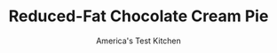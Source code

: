 ---
layout: ../../layouts/MarkdownPostLayout.astro
title: Reduced-Fat Chocolate Cream Pie
author: America's Test Kitchen
pubDate: 2023-03-15
description: "Healthier pie with real butter in the crust, real chocolate and milk in the pudding, and real heavy cream in the topping? Really?"
image_url: https://res.cloudinary.com/hksqkdlah/image/upload/ar_1:1,c_fill,dpr_2.0,f_auto,fl_lossy.progressive.strip_profile,g_faces:auto,q_auto:low,w_344/10091_sfs-chocolatecreampie19
tags: ["Desserts or Baked Goods","American","Chocolate","Light","Dessert Pies","Thanksgiving","Valentines Day"]
calories: 2962
protein: 5
carbohydrates: 45
fats: 
fiber: 1
ingredients: ["8 whole, chocolate graham crackers, broken into 1-inch pieces","3 tablespoons, granulated sugar","3 tablespoons, unsalted butter, melted and cooled","1 ounce, neufchatel cheese, softened","1/2 cup (3 1/2 ounces), granulated sugar","3 tablespoons, cornstarch","2 tablespoons, Dutch-processed cocoa","1/8 teaspoon, salt","2 1/2 cups, whole milk","1 , large egg, lightly beaten","4 ounces, bittersweet chocolate, chopped fine","2 teaspoons, vanilla extract","1/2 cup, heavy cream","1 tablespoon, confectioners' sugar","1/2 teaspoon, vanilla extract"]
serves: 8
time: "1 hour, plus 3½ hours cooling"
instructions: ["FOR THE CRUST: Adjust oven rack to middle position and heat oven to 350 degrees. Spray 9-inch pie plate with vegetable oil spray. Process graham crackers and sugar in food processor to fine crumbs, about 10 seconds. Add butter and neufchatel and pulse until combined, about 8 pulses. Press crumbs into bottom and up sides of prepared pie plate. Bake until top edge is slightly lighter in color and crust is set, about 15 minutes. Cool completely, about 30 minutes.","FOR THE PUDDING: Combine sugar, cornstarch, cocoa, and salt in bowl. Beat milk and egg together in medium saucepan. Whisk sugar mixture into pan. Add chocolate and bring mixture to boil over medium heat, whisking constantly. Reduce heat to low and cook, whisking constantly, until mixture becomes thick and glossy, about 3 minutes. Remove pan from heat, stir in vanilla, and strain through fine-mesh strainer. Pour pudding into cooled crust. Place plastic wrap directly on surface of pudding to prevent skin from forming. Refrigerate until completely cool, at least 3 hours.","FOR THE WHIPPED TOPPING: Using stand mixer fitted with whisk, whip cream, sugar, and vanilla on medium-low speed until foamy, about 1 minute. Increase speed to high and whip until soft peaks form, 1 to 3 ­minutes. Spread whipped topping evenly over pie. Serve."]
nutrition: ["238 mg Potassium","146 mg Phosphorus","121 mg Calcium","1 mg Iron","38 mg Magnesium","162 mg Sodium","19 g Fat","5 g Monounsaturated","1 g Polyunsaturated","1 µg Vitamin D","65 mg Cholesterol","11 g Saturated","1 g Fiber","10 µg Folic acid","12 µg Folate (food)","33 g Sugars","3 µg Vitamin K","85 g Water","45 g Carbs","30 µg Folate equivalent (total)","5 g Protein","151 µg Vitamin A","370 kcal Energy","25 g Sugars, added","2962 calories"]
notes: "For a firmer pie that is easier to slice, let it set up overnight."
---